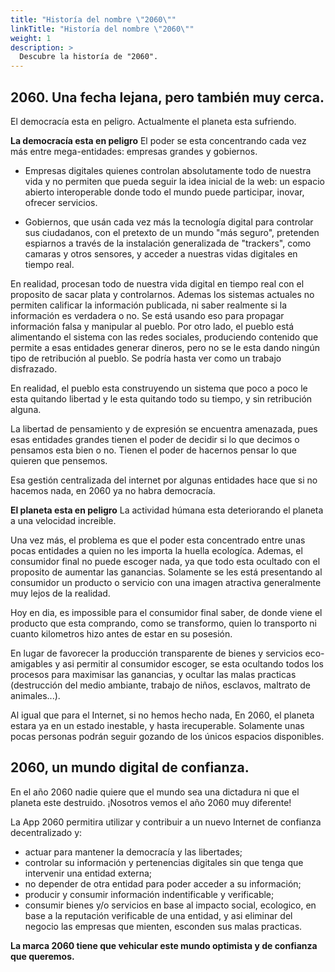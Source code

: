 ```yaml
---
title: "Historía del nombre \"2060\""
linkTitle: "Historía del nombre \"2060\""
weight: 1
description: >
  Descubre la historía de "2060".
---
```


## 2060. Una fecha lejana, pero también muy cerca.

El democracía esta en peligro.
Actualmente el planeta esta sufriendo. 

**La democracía esta en peligro**
El poder se esta concentrando cada vez más entre mega-entidades: empresas grandes y gobiernos.
 
- Empresas digitales quienes controlan absolutamente todo de nuestra vida y no permiten que pueda seguir la idea inicial de la web: un espacio abierto interoperable donde todo el mundo puede participar, inovar, ofrecer servicios.

- Gobiernos, que usán cada vez más la tecnología digital para controlar sus ciudadanos, con el pretexto de un mundo "más seguro", pretenden espiarnos a través de la instalación generalizada de "trackers", como camaras y otros sensores, y acceder a nuestras vidas digitales en tiempo real.

En realidad, procesan todo de nuestra vida digital en tiempo real con el proposito de sacar plata y controlarnos. Ademas los sistemas actuales no permiten calificar la información publicada, ni saber realmente si la información es verdadera o no. Se está usando eso para propagar información falsa y manipular al pueblo. Por otro lado, el pueblo está alimentando el sistema con las redes sociales, produciendo contenido que permite a esas entidades generar dineros, pero no se le esta dando ningún tipo de retribución al pueblo. Se podría hasta ver como un trabajo disfrazado.

En realidad, el pueblo esta construyendo un sistema que poco a poco le esta quitando libertad y le esta quitando todo su tiempo, y sin retribución alguna.

La libertad de pensamiento y de expresión se encuentra amenazada, pues esas entidades grandes tienen el poder de decidir si lo que decimos o pensamos esta bien o no. Tienen el poder de hacernos pensar lo que quieren que pensemos.

Esa gestión centralizada del internet por algunas entidades hace que si no hacemos nada, en 2060 ya no habra democracía.


**El planeta esta en peligro**
La actividad húmana esta deteriorando el planeta a una velocidad increible.

Una vez más, el problema es que el poder esta concentrado entre unas pocas entidades a quien no les importa la huella ecologíca. Ademas, el consumidor final no puede escoger nada, ya que todo esta ocultado con el proposito de aumentar las ganancias. Solamente se les está presentando al consumidor un producto o servicio con una imagen atractiva generalmente muy lejos de la realidad.

Hoy en dia, es impossible para el consumidor final saber, de donde viene el producto que esta comprando, como se transformo, quien lo transporto ni cuanto kilometros hizo antes de estar en su posesión.

En lugar de favorecer la producción transparente de bienes y servicios eco-amigables y asi permitir al consumidor escoger, se esta ocultando todos los procesos para maximisar las ganancias, y ocultar las malas practicas (destrucción del medio ambiante, trabajo de niños, esclavos, maltrato de animales...).

Al igual que para el Internet, si no hemos hecho nada, En 2060, el planeta estara ya en un estado inestable, y hasta irecuperable. Solamente unas pocas personas podrán seguir gozando de los únicos espacios disponibles.


## 2060, un mundo digital de confianza.

En el año 2060 nadie quiere que el mundo sea una dictadura ni que el planeta este destruido.
¡Nosotros vemos el año 2060 muy diferente!

La App 2060 permitira utilizar y contribuir a un nuevo Internet de confianza decentralizado y:

- actuar para mantener la democracía y las libertades;
- controlar su información y pertenencias digitales sin que tenga que intervenir una entidad externa;
- no depender de otra entidad para poder acceder a su información;
- producir y consumir información indentificable y verificable;
- consumir bienes y/o servicios en base al impacto social, ecologico, en base a la reputación verificable de una entidad, y asi eliminar del negocio las empresas que mienten, esconden sus malas practicas.

**La marca 2060 tiene que vehicular este mundo optimista y de confianza que queremos.**

